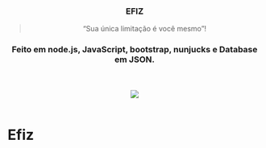 
<h3 align="center">
 EFIZ
</h3>

<blockquote align="center">“Sua única limitação é você mesmo”!</blockquote>

<h3 align="center">
   Feito em node.js, JavaScript, bootstrap, nunjucks e Database em JSON.
</h3>


<p align="center">
    <br/>
  <br/>
  <img src="EFIZ.gif" >
  <br/>
  <br/>
</p>



# Efiz

